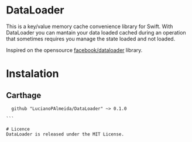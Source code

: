 # DataLoader
This is a key/value memory cache convenience library for Swift.
With DataLoader you can mantain your data loaded cached during an operation 
that sometimes requires you manage the state loaded and not loaded.

Inspired on the opensource [facebook/dataloader](https://github.com/facebook/dataloader) library.

# Instalation

## Carthage   
  ````
    github "LucianoPAlmeida/DataLoader" ~> 0.1.0

  ```
 
# Licence 
DataLoader is released under the MIT License.
